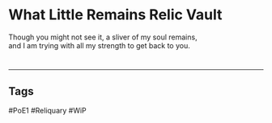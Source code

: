 # What Little Remains Relic Vault
Though you might not see it, a sliver of my soul remains,  
and I am trying with all my strength to get back to you.

#
---
## Tags
#PoE1 
#Reliquary 
#WiP 